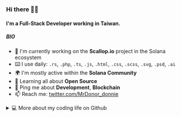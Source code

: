 ### Hi there 👋🏻

#### I'm a Full-Stack Developer working in Taiwan.

##### BIO

- 💼 I'm currently working on the **Scallop.io** project in the Solana ecosystem
- ⌨️ I use daily: `.rs`, `.php`, `.ts`, `.js`, `.html`, `.css`, `.scss`, `.svg`, `.psd`, `.ai`
- 🌍 I'm mostly active within the **Solana Community**
- 🌱 Learning all about **Open Source**
- 💬 Ping me about **Development**, **Blockchain**
- 📫 Reach me: [twitter.com/MrDonor_donnie](https://twitter.com/MrDonor_donnie)

<details>
  
  <summary>💻 More about my coding life on Github</summary>
  
  <br />
  
  ![Top Langs](https://github-readme-stats.vercel.app/api?username=mr-donor&show_icons=true&count_private=true&theme=darcula&hide_border=true&icon_color=BEBEBE&bg_color=00000000)
  
  ![Github stats](https://github-readme-stats.vercel.app/api/top-langs/?username=mr-donor&layout=compact&hide_border=true&theme=darcula&bg_color=00000000&icon_color=BEBEBE&langs_count=6)
  
</details>
